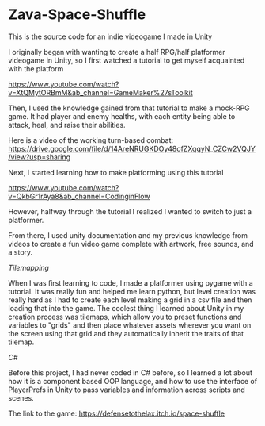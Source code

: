 # Zava-Space-Shuffle
This is the source code for an indie videogame I made in Unity

I originally began with wanting to create a half RPG/half platformer videogame in Unity, so I first watched a tutorial to get myself acquainted with the platform

https://www.youtube.com/watch?v=XtQMytORBmM&ab_channel=GameMaker%27sToolkit 

Then, I used the knowledge gained from that tutorial to make a mock-RPG game. It had player and enemy healths, with each entity being able to attack, heal, and raise their abilities.

Here is a video of the working turn-based combat: https://drive.google.com/file/d/14AreNRUGKDOy48ofZXqqyN_CZCw2VQJY/view?usp=sharing

Next, I started learning how to make platforming using this tutorial

https://www.youtube.com/watch?v=QkbGr1rAya8&ab_channel=CodinginFlow

However, halfway through the tutorial I realized I wanted to switch to just a platformer.

From there, I used unity documentation and my previous knowledge from videos to create a fun video game complete with artwork, free sounds, and a story.

*Tilemapping*

When I was first learning to code, I made a platformer using pygame with a tutorial. It was really fun and helped me learn python, but level creation was really hard as I had to create each level making a grid in a csv file and then loading that into the game. The coolest thing I learned about Unity in my creation process was tilemaps, which allow you to preset functions and variables to "grids" and then place whatever assets wherever you want on the screen using that grid and they automatically inherit the traits of that tilemap.

*C#*

Before this project, I had never coded in C# before, so I learned a lot about how it is a component based OOP language, and how to use the interface of PlayerPrefs in Unity to pass variables and information across scripts and scenes.

The link to the game: https://defensetothelax.itch.io/space-shuffle
